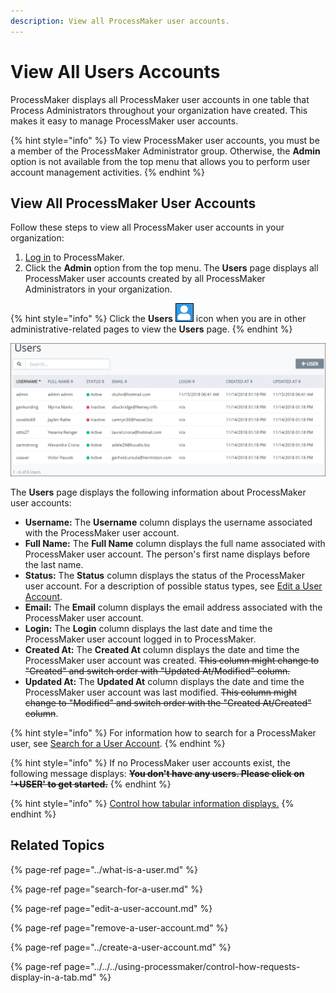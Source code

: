 ```yaml
---
description: View all ProcessMaker user accounts.
---
```


# View All Users Accounts

ProcessMaker displays all ProcessMaker user accounts in one table that Process Administrators throughout your organization have created. This makes it easy to manage ProcessMaker user accounts.

{% hint style="info" %}
To view ProcessMaker user accounts, you must be a member of the ProcessMaker Administrator group. Otherwise, the **Admin** option is not available from the top menu that allows you to perform user account management activities.
{% endhint %}

## View All ProcessMaker User Accounts <a id="view-all-scripts"></a>

Follow these steps to view all ProcessMaker user accounts in your organization:

1. [Log in](../../../using-processmaker/log-in.md#log-in) to ProcessMaker.
2. Click the **Admin** option from the top menu. The **Users** page displays all ProcessMaker user accounts created by all ProcessMaker Administrators in your organization.

{% hint style="info" %}
Click the **Users** ![](../../../.gitbook/assets/users-icon-admin.png) icon when you are in other administrative-related pages to view the **Users** page.
{% endhint %}

![Users page](../../../.gitbook/assets/users-page-admin%20%281%29.png)

The **Users** page displays the following information about ProcessMaker user accounts:

* **Username:** The **Username** column displays the username associated with the ProcessMaker user account.
* **Full Name:** The **Full Name** column displays the full name associated with ProcessMaker user account. The person's first name displays before the last name.
* **Status:** The **Status** column displays the status of the ProcessMaker user account. For a description of possible status types, see [Edit a User Account](edit-a-user-account.md).
* **Email:** The **Email** column displays the email address associated with the ProcessMaker user account.
* **Login:** The **Login** column displays the last date and time the ProcessMaker user account logged in to ProcessMaker.
* **Created At:** The **Created At** column displays the date and time the ProcessMaker user account was created. ~~This column might change to "Created" and switch order with "Updated At/Modified" column.~~
* **Updated At:** The **Updated At** column displays the date and time the ProcessMaker user account was last modified. ~~This column might change to "Modified" and switch order with the "Created At/Created" column~~.

{% hint style="info" %}
For information how to search for a ProcessMaker user, see [Search for a User Account](search-for-a-user.md).
{% endhint %}

{% hint style="info" %}
If no ProcessMaker user accounts exist, the following message displays: ~~**You don't have any users. Please click on '+USER' to get started.**~~
{% endhint %}

{% hint style="info" %}
[Control how tabular information displays.](../../../using-processmaker/control-how-requests-display-in-a-tab.md)
{% endhint %}

## Related Topics

{% page-ref page="../what-is-a-user.md" %}

{% page-ref page="search-for-a-user.md" %}

{% page-ref page="edit-a-user-account.md" %}

{% page-ref page="remove-a-user-account.md" %}

{% page-ref page="../create-a-user-account.md" %}

{% page-ref page="../../../using-processmaker/control-how-requests-display-in-a-tab.md" %}

